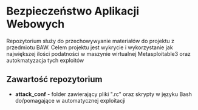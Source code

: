 # Bezpieczeństwo Aplikacji Webowych
Repozytorium służy do przechowywyanie materiałów do projektu z przedmiotu BAW.
Celem projektu jest wykrycie i wykorzystanie jak największej ilości podatności w maszynie wirtualnej Metasploitable3 oraz autokmatyzacja tych exploitów

## Zawartość repozytorium
- **attack_conf** - folder zawierający pliki ".rc" oraz skrypty w języku Bash do/pomagające w automatycznej exploitacji 